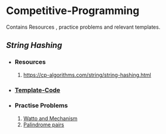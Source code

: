 # Competitive-Programming
Contains Resources , practice problems and relevant templates.

## *String Hashing*

- ### Resources
  1. https://cp-algorithms.com/string/string-hashing.html 
- ### [Template-Code](Templates/String-Hashing)
- ### Practise Problems
  1. [Watto and Mechanism](https://codeforces.com/problemset/problem/514/C)
  2. [Palindrome pairs](https://codeforces.com/contest/159/problem/D)
